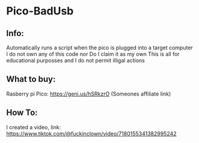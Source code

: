# Pico-BadUsb
## Info:
Automatically runs a script when the pico is plugged into a target computer
I do not own any of this code nor Do I claim it as my own
This is all for educational purposses and I do not permit illigal actions

## What to buy: 
Rasberry pi Pico: https://geni.us/hSRkzrO (Someones affiliate link)

## How To: 
I created a video, link: https://www.tiktok.com/@fuckinclown/video/7180155341382995242
